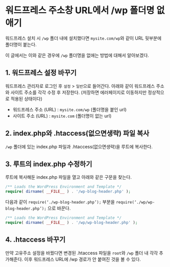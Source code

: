 # 워드프레스 주소창 URL에서 /wp 폴더명 없애기
워드프레스 설치 시 ``/wp`` 폴더 내에 설치했다면 ``mysite.com/wp``와 같이 URL 뒷부분에 폴더명이 붙는다. 

이 글에서는 이와 같은 경우에 ``/wp`` 폴더명을 없애는 방법에 대해서 알아보겠다. 

## 1. 워드프레스 설정 바꾸기
워드프레스 관리자로 로그인 후 ``설정`` > ``일반``으로 들어간다. 아래와 같이 워드프레스 주소와 사이트 주소를 각각 수정 후 저장한다. (저장하면 에러페이지로 이동하지만 정상적으로 적용된 상태이다)

- 워드프레스 주소 (URL) : ``mysite.com/wp`` (폴더명을 붙인 url)
- 사이트 주소 (URL) : ``mysite.com`` (폴더명이 없는 url)


## 2. index.php와 .htaccess(없으면생략) 파일 복사
``/wp`` 폴더에 있는 index.php 파일과 .htaccess(없으면생략)을 루트에 복사한다.

## 3. 루트의 index.php 수정하기
루트에 복사해둔 index.php 파일을 열고 아래와 같은 구문을 찾는다.
```php
/** Loads the WordPress Environment and Template */
require( dirname( __FILE__ ) . '/wp-blog-header.php' );
```
다음과 같이 ``require(‘./wp-blog-header.php’);`` 부분을 ``require(‘./wp/wp-blog-header.php’);`` 으로 바꾼다. 

```php
/** Loads the WordPress Environment and Template */
require( dirname( __FILE__ ) . '/wp/wp-blog-header.php' );
```

## 4. .htaccess 바꾸기
만약 고유주소 설정을 바꿨다면 변경된 .htaccess 파일을 ``root``와 ``/wp`` 폴더 내 각각 추가해준다. 이후 워드프레스 URL에 /wp 경로가 안 붙여진 것을 볼 수 있다. 
